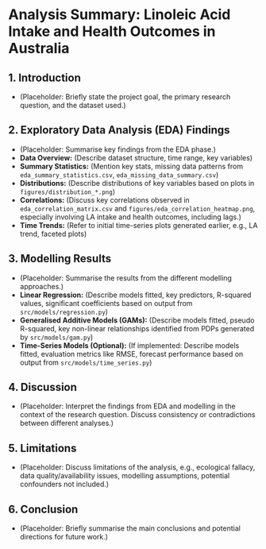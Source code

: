 # Analysis Summary: Linoleic Acid Intake and Health Outcomes in Australia

## 1. Introduction

*   (Placeholder: Briefly state the project goal, the primary research question, and the dataset used.)

## 2. Exploratory Data Analysis (EDA) Findings

*   (Placeholder: Summarise key findings from the EDA phase.)
*   **Data Overview:** (Describe dataset structure, time range, key variables)
*   **Summary Statistics:** (Mention key stats, missing data patterns from `eda_summary_statistics.csv`, `eda_missing_data_summary.csv`)
*   **Distributions:** (Describe distributions of key variables based on plots in `figures/distribution_*.png`)
*   **Correlations:** (Discuss key correlations observed in `eda_correlation_matrix.csv` and `figures/eda_correlation_heatmap.png`, especially involving LA intake and health outcomes, including lags.)
*   **Time Trends:** (Refer to initial time-series plots generated earlier, e.g., LA trend, faceted plots)

## 3. Modelling Results

*   (Placeholder: Summarise the results from the different modelling approaches.)
*   **Linear Regression:** (Describe models fitted, key predictors, R-squared values, significant coefficients based on output from `src/models/regression.py`)
*   **Generalised Additive Models (GAMs):** (Describe models fitted, pseudo R-squared, key non-linear relationships identified from PDPs generated by `src/models/gam.py`)
*   **Time-Series Models (Optional):** (If implemented: Describe models fitted, evaluation metrics like RMSE, forecast performance based on output from `src/models/time_series.py`)

## 4. Discussion

*   (Placeholder: Interpret the findings from EDA and modelling in the context of the research question. Discuss consistency or contradictions between different analyses.)

## 5. Limitations

*   (Placeholder: Discuss limitations of the analysis, e.g., ecological fallacy, data quality/availability issues, modelling assumptions, potential confounders not included.)

## 6. Conclusion

*   (Placeholder: Briefly summarise the main conclusions and potential directions for future work.)